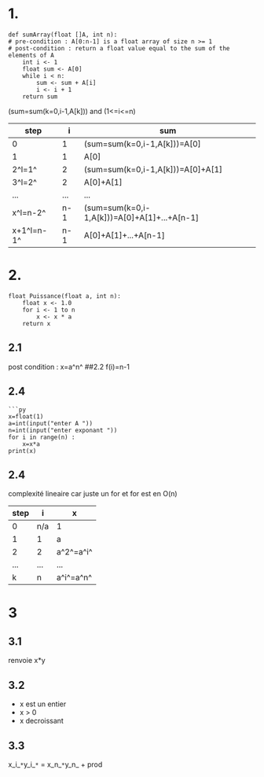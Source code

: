 # 1.
```
def sumArray(float []A, int n):
# pre-condition : A[0:n-1] is a float array of size n >= 1
# post-condition : return a float value equal to the sum of the elements of A
    int i <- 1
    float sum <- A[0]
    while i < n:
        sum <- sum + A[i]
        i <- i + 1
    return sum
```

(sum=sum(k=0,i-1,A[k])) and (1<=i<=n)

| step | i | sum |
| -| -| - |
| 0 | 1 | (sum=sum(k=0,i-1,A[k]))=A[0] |
| 1 | 1 | A[0] |
| 2^l=1^ | 2 |(sum=sum(k=0,i-1,A[k]))=A[0]+A[1]  |
| 3^l=2^ | 2 | A[0]+A[1] |
| ... | ... |... |
| x^l=n-2^ | n-1 | (sum=sum(k=0,i-1,A[k]))=A[0]+A[1]+...+A[n-1] |
|  x+1^l=n-1^| n-1 | A[0]+A[1]+...+A[n-1] |

# 2.
```
float Puissance(float a, int n):
    float x <- 1.0
    for i <- 1 to n
        x <- x * a
    return x
```
## 2.1
post condition : x=a^n^
##2.2
f(i)=n-1


## 2.4
```
```py
x=float(1)
a=int(input("enter A "))
n=int(input("enter exponant "))
for i in range(n) :
    x=x*a
print(x) 
```

## 2.4
complexité lineaire car juste un for et for est en O(n)

|step| i | x |
|-|-|-|
|0|n/a|1|
|1|1|a|
|2|2|a^2^=a^i^|
|...|...|...|
|k|n|a^i^=a^n^|

# 3
## 3.1
renvoie x*y

## 3.2

- x est un entier
- x > 0
- x decroissant

## 3.3

x_i_`*`y_i_`*` = x_n_`*`y_n_ + prod
